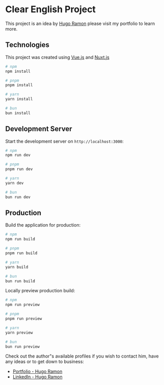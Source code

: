 # Clear English Project

This project is an idea by [Hugo Ramon](https://hugoramonpereira.dev/) please visit my portfolio to learn more.

## Technologies

This project was created using [Vue.js](https://vuejs.org/) and [Nuxt.js](https://nuxt.com/)

```bash
# npm
npm install

# pnpm
pnpm install

# yarn
yarn install

# bun
bun install
```

## Development Server

Start the development server on `http://localhost:3000`:

```bash
# npm
npm run dev

# pnpm
pnpm run dev

# yarn
yarn dev

# bun
bun run dev
```

## Production

Build the application for production:

```bash
# npm
npm run build

# pnpm
pnpm run build

# yarn
yarn build

# bun
bun run build
```

Locally preview production build:

```bash
# npm
npm run preview

# pnpm
pnpm run preview

# yarn
yarn preview

# bun
bun run preview
```

Check out the author&quot;s available profiles if you wish to contact him, have any ideas or to get down to business:

* [Portfolio - Hugo Ramon](https://hugoramonpereira.dev/)
* [LinkedIn - Hugo Ramon](https://www.linkedin.com/in/hugo-ramon-pereira/)
